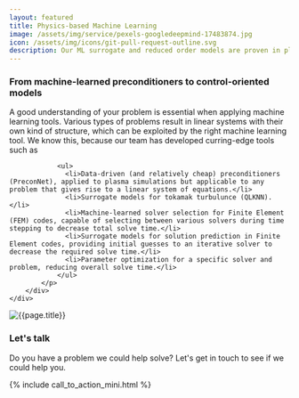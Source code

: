 ```yaml
---
layout: featured
title: Physics-based Machine Learning
image: /assets/img/service/pexels-googledeepmind-17483874.jpg
icon: /assets/img/icons/git-pull-request-outline.svg
description: Our ML surrogate and reduced order models are proven in plasma physics and multiphysics.
---
```


<div class="row">
    <div class="col-md-12">
        <div class="service-details mb-40">
            <h3>From machine-learned preconditioners to control-oriented models</h3>
            <p>
                A good understanding of your problem is essential when applying machine learning tools. Various types of problems result in linear systems with their own kind of structure, which can be exploited by the right machine learning tool. We know this, because our team has developed curring-edge tools such as


                <ul>
                  <li>Data-driven (and relatively cheap) preconditioners (PreconNet), applied to plasma simulations but applicable to any problem that gives rise to a linear system of equations.</li>
                  <li>Surrogate models for tokamak turbulunce (QLKNN).</li>
                  <li>Machine-learned solver selection for Finite Element (FEM) codes, capable of selecting between various solvers during time stepping to decrease total solve time.</li>
                  <li>Surrogate models for solution prediction in Finite Element codes, providing initial guesses to an iterative solver to decrease the required solve time.</li>
                  <li>Parameter optimization for a specific solver and problem, reducing overall solve time.</li>
                </ul>
            </p>
        </div>
    </div>
</div>
<div class="row">
    <div class="col-xl-6 col-lg-12">
        <div class="s-details-img mb-30">
            <img src="{{site.baseurl}}/assets/img/service/2.jpg" alt="{{page.title}}">
        </div>
    </div>
    <div class="col-xl-6 col-lg-12">
        <div class="service-details mb-40">
            <h3>Let's talk</h3>
            <p>Do you have a problem we could help solve? Let's get in touch to see if we could help you.</p>
{% include call_to_action_mini.html %}
        </div>
    </div>
</div>

